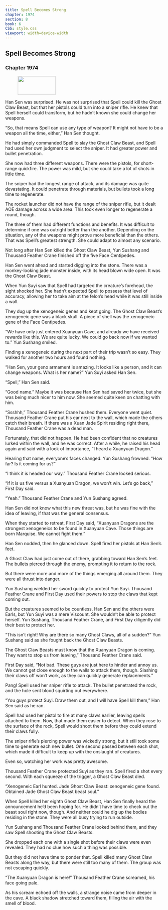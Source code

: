 ```yaml
---
title: Spell Becomes Strong
chapter: 1974
section: 8
book: 6
CSS: style.css
viewport: width=device-width
---
```


## Spell Becomes Strong

### Chapter 1974

<figure>
	<img src="../Images/gem.gif" alt="" id="gem" width="120" height="60" />
</figure>

Han Sen was surprised. He was not surprised that Spell could kill the Ghost Claw Beast, but that her pistols could turn into a sniper rifle. He knew that Spell herself could transform, but he hadn’t known she could change her weapons.

“So, that means Spell can use any type of weapon? It might not have to be a weapon all the time, either,” Han Sen thought.

He had simply commanded Spell to slay the Ghost Claw Beast, and Spell had used her own judgment to select the sniper. It had greater power and bullet penetration.

She now had three different weapons. There were the pistols, for short-range quickfire. The power was mild, but she could take a lot of shots in little time.

The sniper had the longest range of attack, and its damage was quite devastating. It could penetrate through materials, but bullets took a long time to regenerate.

The rocket launcher did not have the range of the sniper rifle, but it dealt AOE damage across a wide area. This took even longer to regenerate a round, though.

The three of them had different functions and benefits. It was difficult to determine if one was outright better than the another. Depending on the situation, any of the weapons might prove more beneficial than the others. That was Spell’s greatest strength. She could adapt to almost any scenario.

Not long after Han Sen killed the Ghost Claw Beast, Yun Sushang and Thousand Feather Crane finished off the five Face Centipedes.

Han Sen went ahead and started digging into the stone. There was a monkey-looking jade monster inside, with its head blown wide open. It was the Ghost Claw Beast.

When Yun Suyi saw that Spell had targeted the creature’s forehead, the sight shocked her. She hadn’t expected Spell to possess that level of accuracy, allowing her to take aim at the felon’s head while it was still inside a wall.

They dug up the xenogeneic genes and kept going. The Ghost Claw Beast’s xenogeneic gene was a black skull. A piece of shell was the xenogeneic gene of the Face Centipedes.

“We have only just entered Xuanyuan Cave, and already we have received rewards like this. We are quite lucky. We could go back now if we wanted to.” Yun Sushang smiled.

Finding a xenogeneic during the next part of their trip wasn’t so easy. They walked for another two hours and found nothing.

“Han Sen, your geno armament is amazing. It looks like a person, and it can change weapons. What is her name?” Yun Suyi asked Han Sen.

“Spell,” Han Sen said.

“Good name.” Maybe it was because Han Sen had saved her twice, but she was being much nicer to him now. She seemed quite keen on chatting with him.

“Ssshhh,” Thousand Feather Crane hushed them. Everyone went quiet. Thousand Feather Crane put his ear next to the wall, which made the others catch their breath. If there was a Xuan Jade Spirit residing right there, Thousand Feather Crane was a dead man.

Fortunately, that did not happen. He had been confident that no creatures lurked within the wall, and he was correct. After a while, he raised his head again and said with a look of importance, “I heard a Xuanyuan Dragon.”

Hearing that name, everyone’s faces changed. Yun Sushang frowned. “How far? Is it coming for us?”

“I think it is headed our way.” Thousand Feather Crane looked serious.

“If it is us five versus a Xuanyuan Dragon, we won’t win. Let’s go back,” First Day said.

“Yeah.” Thousand Feather Crane and Yun Sushang agreed.

Han Sen did not know what this new threat was, but he was fine with the idea of leaving, if that was the general consensus.

When they started to retreat, First Day said, “Xuanyuan Dragons are the strongest xenogeneics to be found in Xuanyuan Cave. Those things are born Marquise. We cannot fight them.”

Han Sen nodded, then he glanced down. Spell fired her pistols at Han Sen’s feet.

A Ghost Claw had just come out of there, grabbing toward Han Sen’s feet. The bullets pierced through the enemy, prompting it to return to the rock.

But there were more and more of the things emerging all around them. They were all thrust into danger.

Yun Sushang wielded her sword quickly to protect Yun Suyi. Thousand Feather Crane and First Day used their powers to stop the claws that kept coming out.

But the creatures seemed to be countless. Han Sen and the others were Earls, but Yun Suyi was a mere Viscount. She wouldn’t be able to protect herself. Yun Sushang, Thousand Feather Crane, and First Day diligently did their best to protect her.

“This isn’t right! Why are there so many Ghost Claws, all of a sudden?” Yun Sushang said as she fought back the Ghost Claw Beasts.

The Ghost Claw Beasts must know that the Xuanyuan Dragon is coming. They want to stop us from leaving,” Thousand Feather Crane said.

First Day said, “Not bad. These guys are just here to hinder and annoy us. We cannot get close enough to the walls to attack them, though. Slashing their claws off won’t work, as they can quickly generate replacements.”

Pang! Spell used her sniper rifle to attack. The bullet penetrated the rock, and the hole sent blood squirting out everywhere.

“You guys protect Suyi. Draw them out, and I will have Spell kill them,” Han Sen said as he ran.

Spell had used her pistol to fire at many claws earlier, leaving spells attached to them. Now, that made them easier to detect. When they rose to the surface of the rock, Spell would shoot them before they could extend their claws fully.

The sniper rifle’s piercing power was wickedly strong, but it still took some time to generate each new bullet. One second passed between each shot, which made it difficult to keep up with the onslaught of creatures.

Even so, watching her work was pretty awesome.

Thousand Feather Crane protected Suyi as they ran. Spell fired a shot every second. With each squeeze of the trigger, a Ghost Claw Beast died.

“Xenogeneic Earl hunted. Jade Ghost Claw Beast: xenogeneic gene found. Obtained Jade Ghost Claw Beast beast soul.”

When Spell killed her eighth Ghost Claw Beast, Han Sen finally heard the announcement he’d been hoping for. He didn’t have time to check out the beast soul right now, though. And neither could he dig up the bodies residing in the stone. They were all busy trying to run outside.

Yun Sushang and Thousand Feather Crane looked behind them, and they saw Spell shooting the Ghost Claw Beasts.

She dropped each one with a single shot before their claws were even revealed. They had no clue how such a thing was possible.

But they did not have time to ponder that. Spell killed many Ghost Claw Beasts along the way, but there were still too many of them. The group was not escaping quickly.

“The Xuanyuan Dragon is here!” Thousand Feather Crane screamed, his face going pale.

As his scream echoed off the walls, a strange noise came from deeper in the cave. A black shadow stretched toward them, filling the air with the smell of blood.